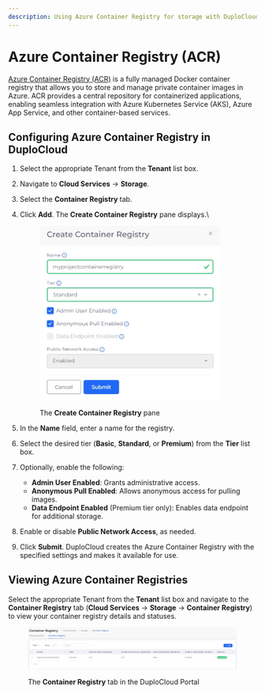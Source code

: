 ```yaml
---
description: Using Azure Container Registry for storage with DuploCloud
---
```


# Azure Container Registry (ACR)

[Azure Container Registry (ACR)](https://learn.microsoft.com/en-us/azure/container-registry/container-registry-intro) is a fully managed Docker container registry that allows you to store and manage private container images in Azure. ACR provides a central repository for containerized applications, enabling seamless integration with Azure Kubernetes Service (AKS), Azure App Service, and other container-based services.

## Configuring Azure Container Registry in DuploCloud

1. Select the appropriate Tenant from the **Tenant** list box.&#x20;
2. Navigate to **Cloud Services** -> **Storage**.
3. Select the **Container Registry** tab.
4.  Click **Add**. The **Create Container Registry** pane displays.\


    <div align="left"><figure><img src="../../.gitbook/assets/container registry.png" alt="" width="366"><figcaption><p>The <strong>Create Container Registry</strong> pane</p></figcaption></figure></div>
5. In the **Name** field, enter a name for the registry.&#x20;
6. Select the desired tier (**Basic**, **Standard**, or **Premium**) from the **Tier** list box.&#x20;
7. Optionally, enable the following:
   * **Admin User Enabled**: Grants administrative access.
   * **Anonymous Pull Enabled**: Allows anonymous access for pulling images.
   * **Data Endpoint Enabled** (Premium tier only): Enables data endpoint for additional storage.
8. Enable or disable **Public Network Access**, as needed.&#x20;
9. Click **Submit**. DuploCloud creates the Azure Container Registry with the specified settings and makes it available for use.

## Viewing Azure Container Registries

Select the appropriate Tenant from the **Tenant** list box and navigate to the **Container Registry** tab (**Cloud Services** -> **Storage** -> **Container Registry**) to view your container registry details and statuses.&#x20;

<figure><img src="../../.gitbook/assets/container registry success (1).png" alt=""><figcaption><p>The <strong>Container Registry</strong> tab in the DuploCloud Portal</p></figcaption></figure>
